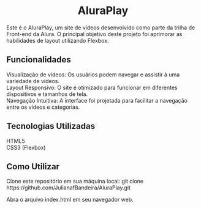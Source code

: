 <div align='center'>
  <h1>AluraPlay</h1>
</div>

Este é o AluraPlay, um site de vídeos desenvolvido como parte da trilha de Front-end da Alura. O principal objetivo deste projeto foi aprimorar as habilidades de layout utilizando Flexbox.

<h2>Funcionalidades</h2>
Visualização de vídeos: Os usuários podem navegar e assistir à uma variedade de vídeos.<br>
Layout Responsivo: O site é otimizado para funcionar em diferentes dispositivos e tamanhos de tela.<br>
Navegação Intuitiva: A interface foi projetada para facilitar a navegação entre os vídeos e categorias.

<h2>Tecnologias Utilizadas</h2>
HTML5 <br>
CSS3 (Flexbox)

<h2>Como Utilizar</h2>
Clone este repositório em sua máquina local:
git clone https://github.com/JulianafBandeira/AluraPlay.git

Abra o arquivo index.html em seu navegador web.
